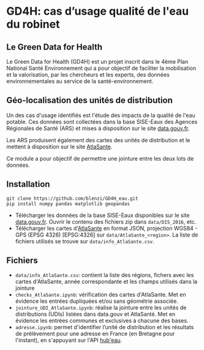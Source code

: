 # GD4H: cas d’usage qualité de l'eau du robinet

## Le Green Data for Health

Le Green Data for Health (GD4H) est un projet inscrit dans le 4ème Plan National Santé Environnement qui a pour objectif de faciliter la mobilisation et la valorisation, par les chercheurs et les experts, des données environnementales au service de la santé-environnement.

## Géo-localisation des unités de distribution

Un des cas d'usage identifiés est l'étude des impacts de la qualité de l'eau potable. Ces données sont collectées dans la base SISE-Eaux des Agences Régionales de Santé (ARS) et mises à disposition sur le site [data.gouv.fr](https://www.data.gouv.fr/fr/datasets/resultats-du-controle-sanitaire-de-leau-distribuee-commune-par-commune/).

Les ARS produisent également des cartes des unités de distribution et le mettent à disposition sur le site [AtlaSante](https://carto.atlasante.fr/1/ars_metropole_udi_infofactures.map).

Ce module a pour objectif de permettre une jointure entre les deux lots de données.

## Installation

```
git clone https://github.com/blenzi/GD4H_eau.git
pip install numpy pandas matplotlib geopandas
```

- Télécharger les données de la base SISE-Eaux disponibles sur le site [data.gouv.fr](https://www.data.gouv.fr/fr/datasets/resultats-du-controle-sanitaire-de-leau-distribuee-commune-par-commune/). Ouvrir le contenu des fichiers zip dans `data/DIS_2016`, etc.
- Télécharger les cartes d'[AtlaSante](https://carto.atlasante.fr/1/ars_metropole_udi_infofactures.map) en format JSON, projection WGS84 - GPS (EPSG 4326) [EPSG:4326] sur `data/AtlaSante_<region>`. La liste de fichiers utilisés se trouve sur `data/info_AtlaSante.csv`.

## Fichiers

- `data/info_AtlaSante.csv`: contient la liste des régions, fichers avec les cartes d'AtlaSante, année correspondante et les champs utilisés dans la jointure
- `checks_AtlaSante.ipynb`: vérification des cartes d'AtlaSante. Met en évidence les entrées dupliquées et/ou sans géométrie associée.
- `jointure_UDI_AtlaSante.ipynb`: réalise la jointure entre les unités de distributions (UDIs) listées dans data.gouv et AtlaSanté. Met en évidence les entrées communes et exclusives à chacune des bases.
- `adresse.ipynb`: permet d'identifier l’unité de distribution et les résultats de prélèvement pour une adresse en France (en Bretagne pour l'instant), en s'appuyant sur l'API [hub'eau](https://hubeau.eaufrance.fr/page/api-qualite-eau-potable#/).
